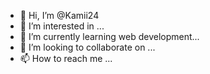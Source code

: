 - 👋 Hi, I’m @Kamii24
- 👀 I’m interested in ...
- 🌱 I’m currently learning web development...
- 💞️ I’m looking to collaborate on ...
- 📫 How to reach me ...

<!---
Kamii24/Kamii24 is a ✨ special ✨ repository because its `README.md` (this file) appears on your GitHub profile.
You can click the Preview link to take a look at your changes.
--->
